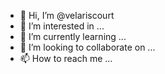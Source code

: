 - 👋 Hi, I’m @velariscourt
- 👀 I’m interested in ...
- 🌱 I’m currently learning ...
- 💞️ I’m looking to collaborate on ...
- 📫 How to reach me ...

<!---
velariscourt/velariscourt is a ✨ special ✨ repository because its `README.md` (this file) appears on your GitHub profile.
You can click the Preview link to take a look at your changes.
--->
